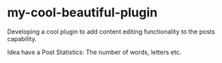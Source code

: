 # my-cool-beautiful-plugin
Developing a cool plugin to add content editing functionality to the posts capability.

Idea have a Post Statistics: The number of words, letters etc.
